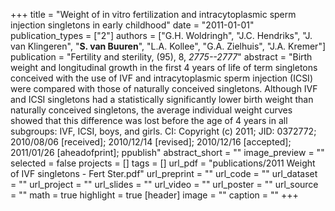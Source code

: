 +++
title = "Weight of in vitro fertilization and intracytoplasmic sperm injection singletons in early childhood"
date = "2011-01-01"
publication_types = ["2"]
authors = ["G.H. Woldringh", "J.C. Hendriks", "J. van Klingeren", "**S. van Buuren**", "L.A. Kollee", "G.A. Zielhuis", "J.A. Kremer"]
publication = "Fertility and sterility, (95), 8, _2775--2777_"
abstract = "Birth weight and longitudinal growth in the first 4 years of life of term singletons conceived with the use of IVF and intracytoplasmic sperm injection (ICSI) were compared with those of naturally conceived singletons. Although IVF and ICSI singletons had a statistically significantly lower birth weight than naturally conceived singletons, the average individual weight curves showed that this difference was lost before the age of 4 years in all subgroups: IVF, ICSI, boys, and girls. CI: Copyright (c) 2011; JID: 0372772; 2010/08/06 [received]; 2010/12/14 [revised]; 2010/12/16 [accepted]; 2011/01/26 [aheadofprint]; ppublish"
abstract_short = ""
image_preview = ""
selected = false
projects = []
tags = []
url_pdf = "publications/2011 Weight of IVF singletons - Fert Ster.pdf"
url_preprint = ""
url_code = ""
url_dataset = ""
url_project = ""
url_slides = ""
url_video = ""
url_poster = ""
url_source = ""
math = true
highlight = true
[header]
image = ""
caption = ""
+++
